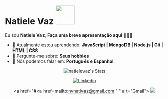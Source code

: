 # Natiele Vaz <img src="https://i.gifer.com/origin/87/87863c1f95e7173189a1a1a1e714373a_w200.gif" width="60px">

Eu sou <strong>Natiele Vaz</strong>, <strong>Faça uma breve apresentação aqui</strong> 👨🏻‍💻 

- 🚀 Atualmente estou aprendendo: <strong>JavaScript | MongoDB | Node.js | Git | HTML | CSS</strong> 
- 💬 Pergunte-me sobre: <strong>Seus hobbies</strong>
- 📣 Nós podemos falar em: <strong>Português e Espanhol</strong>

<div align="center">

 ![natielevaz's Stats](https://github-readme-stats.vercel.app/api?username=natielevaz&theme=blueberry&show_icons=true&hide_border=true&count_private=true)
 
[![Linkedin](https://img.shields.io/badge/-LinkedIn-blue?style=flat&logo=Linkedin&logoColor=white&link=https://https://www.linkedin.com/in/natiele-vaz-7b4399173/3//)](https://www.linkedin.com/in/natiele-vaz-7b4399173////)
 
  <a href="#<a href=mailto:nvnativaz@gmail.com " " alt="Gmail">
    <img src="https://img.shields.io/badge/-Gmail-FF0000?style=flat-square&labelColor=FF0000&logo=gmail&logoColor=white&link=LINK-DO-SEU-EMAIL"/></a>

</div>
